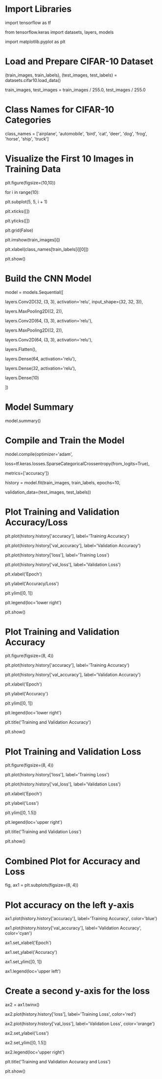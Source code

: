 # Import Libraries

import tensorflow as tf

from tensorflow.keras import datasets, layers, models

import matplotlib.pyplot as plt

# Load and Prepare CIFAR-10 Dataset

(train_images, train_labels), (test_images, test_labels) = datasets.cifar10.load_data()

train_images, test_images = train_images / 255.0, test_images / 255.0

# Class Names for CIFAR-10 Categories

class_names = ['airplane', 'automobile', 'bird', 'cat', 'deer', 'dog', 'frog', 'horse', 'ship', 'truck']

# Visualize the First 10 Images in Training Data

plt.figure(figsize=(10,10))

for i in range(10):

 plt.subplot(5, 5, i + 1)

 plt.xticks([])

 plt.yticks([])

 plt.grid(False)

 plt.imshow(train_images[i])

 plt.xlabel(class_names[train_labels[i][0]])

plt.show()

# Build the CNN Model

model = models.Sequential([

 layers.Conv2D(32, (3, 3), activation='relu', input_shape=(32, 32, 3)),

 layers.MaxPooling2D((2, 2)),

 layers.Conv2D(64, (3, 3), activation='relu'),

 layers.MaxPooling2D((2, 2)),

 layers.Conv2D(64, (3, 3), activation='relu'),

 layers.Flatten(),

 layers.Dense(64, activation='relu'),

 layers.Dense(32, activation='relu'),

 layers.Dense(10)

])

# Model Summary

model.summary()

# Compile and Train the Model

model.compile(optimizer='adam',

 loss=tf.keras.losses.SparseCategoricalCrossentropy(from_logits=True),

 metrics=['accuracy'])

history = model.fit(train_images, train_labels, epochs=10, 

 validation_data=(test_images, test_labels))

# Plot Training and Validation Accuracy/Loss

plt.plot(history.history['accuracy'], label='Training Accuracy')

plt.plot(history.history['val_accuracy'], label='Validation Accuracy')

plt.plot(history.history['loss'], label='Training Loss')

plt.plot(history.history['val_loss'], label='Validation Loss')

plt.xlabel('Epoch')

plt.ylabel('Accuracy/Loss')

plt.ylim([0, 1])

plt.legend(loc='lower right')

plt.show()

# Plot Training and Validation Accuracy

plt.figure(figsize=(8, 4))

plt.plot(history.history['accuracy'], label='Training Accuracy')

plt.plot(history.history['val_accuracy'], label='Validation Accuracy')


plt.xlabel('Epoch')

plt.ylabel('Accuracy')

plt.ylim([0, 1])

plt.legend(loc='lower right')

plt.title('Training and Validation Accuracy')

plt.show()

# Plot Training and Validation Loss

plt.figure(figsize=(8, 4))

plt.plot(history.history['loss'], label='Training Loss')

plt.plot(history.history['val_loss'], label='Validation Loss')

plt.xlabel('Epoch')

plt.ylabel('Loss')

plt.ylim([0, 1.5])

plt.legend(loc='upper right')

plt.title('Training and Validation Loss')

plt.show()

# Combined Plot for Accuracy and Loss

fig, ax1 = plt.subplots(figsize=(8, 4))

# Plot accuracy on the left y-axis

ax1.plot(history.history['accuracy'], label='Training Accuracy', color='blue')

ax1.plot(history.history['val_accuracy'], label='Validation Accuracy', color='cyan')

ax1.set_xlabel('Epoch')

ax1.set_ylabel('Accuracy')

ax1.set_ylim([0, 1])

ax1.legend(loc='upper left')

# Create a second y-axis for the loss

ax2 = ax1.twinx()

ax2.plot(history.history['loss'], label='Training Loss', color='red')

ax2.plot(history.history['val_loss'], label='Validation Loss', color='orange')

ax2.set_ylabel('Loss')

ax2.set_ylim([0, 1.5])

ax2.legend(loc='upper right')

plt.title('Training and Validation Accuracy and Loss')

plt.show()
